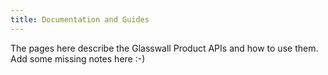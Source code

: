 ```yaml
---
title: Documentation and Guides
---
```


The pages here describe the Glasswall Product APIs and how to use them.
Add some missing notes here :-)

